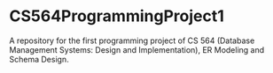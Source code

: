 # CS564ProgrammingProject1
A repository for the first programming project of CS 564 (Database Management Systems: Design and Implementation), ER Modeling and Schema Design.
